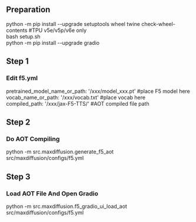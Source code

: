 ## Preparation
python -m pip install --upgrade setuptools wheel twine check-wheel-contents #TPU v5e/v5p/v6e only \
bash setup.sh \
python -m pip install --upgrade gradio 
## Step 1
### Edit f5.yml
pretrained_model_name_or_path: '/xxx/model_xxx.pt' #place F5 model here \
vocab_name_or_path: '/xxx/vocab.txt' #place vocab here \
compiled_path: '/xxx/jax-F5-TTS/' #AOT compiled file path
## Step 2
### Do AOT Compiling
python -m src.maxdiffusion.generate_f5_aot src/maxdiffusion/configs/f5.yml
## Step 3
### Load AOT File And Open Gradio
python -m src.maxdiffusion.f5_gradio_ui_load_aot src/maxdiffusion/configs/f5.yml